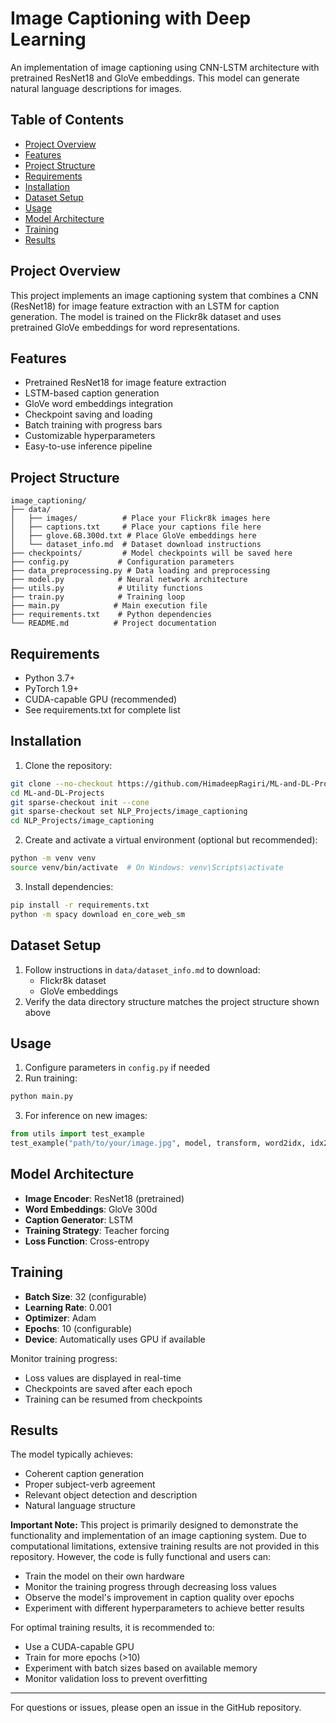 # Image Captioning with Deep Learning

An implementation of image captioning using CNN-LSTM architecture with pretrained ResNet18 and GloVe embeddings. This model can generate natural language descriptions for images.

## Table of Contents
- [Project Overview](#project-overview)
- [Features](#features)
- [Project Structure](#project-structure)
- [Requirements](#requirements)
- [Installation](#installation)
- [Dataset Setup](#dataset-setup)
- [Usage](#usage)
- [Model Architecture](#model-architecture)
- [Training](#training)
- [Results](#results)

## Project Overview
This project implements an image captioning system that combines a CNN (ResNet18) for image feature extraction with an LSTM for caption generation. The model is trained on the Flickr8k dataset and uses pretrained GloVe embeddings for word representations.

## Features
- Pretrained ResNet18 for image feature extraction
- LSTM-based caption generation
- GloVe word embeddings integration
- Checkpoint saving and loading
- Batch training with progress bars
- Customizable hyperparameters
- Easy-to-use inference pipeline

## Project Structure
```
image_captioning/
├── data/
│   ├── images/          # Place your Flickr8k images here
│   ├── captions.txt     # Place your captions file here
│   ├── glove.6B.300d.txt # Place GloVe embeddings here
│   └── dataset_info.md  # Dataset download instructions
├── checkpoints/         # Model checkpoints will be saved here
├── config.py           # Configuration parameters
├── data_preprocessing.py # Data loading and preprocessing
├── model.py            # Neural network architecture
├── utils.py            # Utility functions
├── train.py            # Training loop
├── main.py            # Main execution file
├── requirements.txt    # Python dependencies
└── README.md          # Project documentation
```

## Requirements
- Python 3.7+
- PyTorch 1.9+
- CUDA-capable GPU (recommended)
- See requirements.txt for complete list

## Installation
1. Clone the repository:
```bash
git clone --no-checkout https://github.com/HimadeepRagiri/ML-and-DL-Projects.git
cd ML-and-DL-Projects
git sparse-checkout init --cone
git sparse-checkout set NLP_Projects/image_captioning
cd NLP_Projects/image_captioning
```

2. Create and activate a virtual environment (optional but recommended):
```bash
python -m venv venv
source venv/bin/activate  # On Windows: venv\Scripts\activate
```

3. Install dependencies:
```bash
pip install -r requirements.txt
python -m spacy download en_core_web_sm
```

## Dataset Setup
1. Follow instructions in `data/dataset_info.md` to download:
   - Flickr8k dataset
   - GloVe embeddings
2. Verify the data directory structure matches the project structure shown above

## Usage
1. Configure parameters in `config.py` if needed
2. Run training:
```bash
python main.py
```

3. For inference on new images:
```python
from utils import test_example
test_example("path/to/your/image.jpg", model, transform, word2idx, idx2word, max_len)
```

## Model Architecture
- **Image Encoder**: ResNet18 (pretrained)
- **Word Embeddings**: GloVe 300d
- **Caption Generator**: LSTM
- **Training Strategy**: Teacher forcing
- **Loss Function**: Cross-entropy

## Training
- **Batch Size**: 32 (configurable)
- **Learning Rate**: 0.001
- **Optimizer**: Adam
- **Epochs**: 10 (configurable)
- **Device**: Automatically uses GPU if available

Monitor training progress:
- Loss values are displayed in real-time
- Checkpoints are saved after each epoch
- Training can be resumed from checkpoints

## Results
The model typically achieves:
- Coherent caption generation
- Proper subject-verb agreement
- Relevant object detection and description
- Natural language structure

**Important Note:**
This project is primarily designed to demonstrate the functionality and implementation of an image captioning system. Due to computational limitations, extensive training results are not provided in this repository. However, the code is fully functional and users can:
- Train the model on their own hardware
- Monitor the training progress through decreasing loss values
- Observe the model's improvement in caption quality over epochs
- Experiment with different hyperparameters to achieve better results

For optimal training results, it is recommended to:
- Use a CUDA-capable GPU
- Train for more epochs (>10)
- Experiment with batch sizes based on available memory
- Monitor validation loss to prevent overfitting

---
For questions or issues, please open an issue in the GitHub repository.
